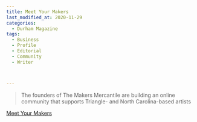 ```yaml
---
title: Meet Your Makers
last_modified_at: 2020-11-29
categories:
  - Durham Magazine
tags:
  - Business
  - Profile
  - Editorial 
  - Community
  - Writer



---
```


> The founders of The Makers Mercantile are building an online community that supports Triangle- and North Carolina-based artists

[Meet Your Makers](https://issuu.com/shannonmedia/docs/dmoct_nov16/38)
